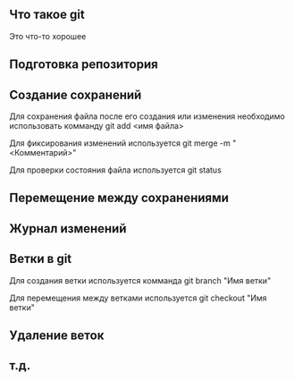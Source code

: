 ## Что такое git

Это что-то хорошее

## Подготовка репозитория

## Создание сохранений

Для сохранения файла после его создания или изменения необходимо использовать комманду git add <имя файла>

Для фиксирования изменений используется git merge -m "<Комментарий>"

Для проверки состояния файла используется git status

## Перемещение между сохранениями

## Журнал изменений

## Ветки в git

Для создания ветки используется комманда git branch "Имя ветки"

Для перемещения между ветками используется git checkout "Имя ветки"

## Удаление веток

## т.д.